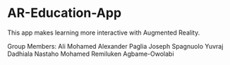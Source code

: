 # AR-Education-App
This app makes learning more interactive with Augmented Reality.

Group Members:
Ali Mohamed
Alexander Paglia
Joseph Spagnuolo
Yuvraj Dadhiala
Nastaho Mohamed
Remiluken Agbame-Owolabi
